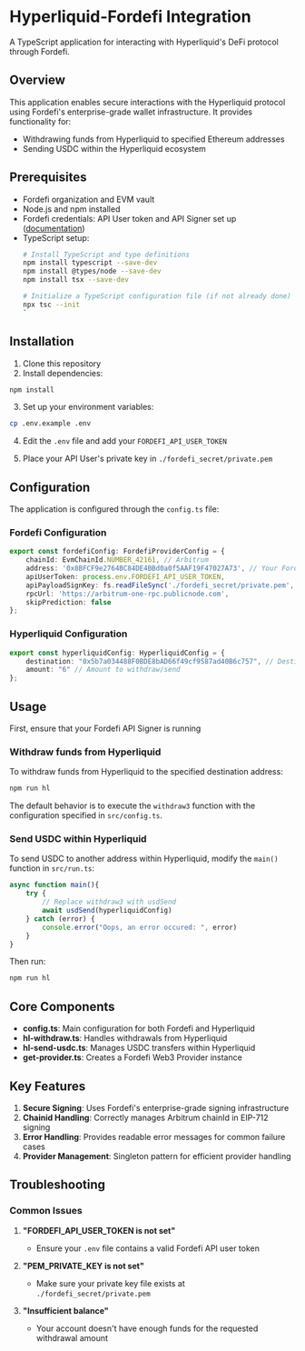 # Hyperliquid-Fordefi Integration

A TypeScript application for interacting with Hyperliquid's DeFi protocol through Fordefi.

## Overview

This application enables secure interactions with the Hyperliquid protocol using Fordefi's enterprise-grade wallet infrastructure. It provides functionality for:

- Withdrawing funds from Hyperliquid to specified Ethereum addresses
- Sending USDC within the Hyperliquid ecosystem

## Prerequisites

- Fordefi organization and EVM vault
- Node.js and npm installed
- Fordefi credentials: API User token and API Signer set up ([documentation](https://docs.fordefi.com/developers/program-overview))
- TypeScript setup:
  ```bash
  # Install TypeScript and type definitions
  npm install typescript --save-dev
  npm install @types/node --save-dev
  npm install tsx --save-dev
  
  # Initialize a TypeScript configuration file (if not already done)
  npx tsc --init
  `

## Installation

1. Clone this repository
2. Install dependencies:

```bash
npm install
```

3. Set up your environment variables:

```bash
cp .env.example .env
```

4. Edit the `.env` file and add your `FORDEFI_API_USER_TOKEN`

5. Place your API User's private key in `./fordefi_secret/private.pem`

## Configuration

The application is configured through the `config.ts` file:

### Fordefi Configuration

```typescript
export const fordefiConfig: FordefiProviderConfig = {
    chainId: EvmChainId.NUMBER_42161, // Arbitrum
    address: '0x8BFCF9e2764BC84DE4BBd0a0f5AAF19F47027A73', // Your Fordefi EVM Vault
    apiUserToken: process.env.FORDEFI_API_USER_TOKEN,
    apiPayloadSignKey: fs.readFileSync('./fordefi_secret/private.pem', 'utf8'),
    rpcUrl: 'https://arbitrum-one-rpc.publicnode.com',
    skipPrediction: false 
};
```

### Hyperliquid Configuration

```typescript
export const hyperliquidConfig: HyperliquidConfig = {
    destination: "0x5b7a034488F0BDE8bAD66f49cf9587ad40B6c757", // Destination address
    amount: "6" // Amount to withdraw/send
};
```

## Usage

First, ensure that your Fordefi API Signer is running

### Withdraw funds from Hyperliquid

To withdraw funds from Hyperliquid to the specified destination address:

```bash
npm run hl
```

The default behavior is to execute the `withdraw3` function with the configuration specified in `src/config.ts`.

### Send USDC within Hyperliquid

To send USDC to another address within Hyperliquid, modify the `main()` function in `src/run.ts`:

```typescript
async function main(){
    try {
        // Replace withdraw3 with usdSend
        await usdSend(hyperliquidConfig)
    } catch (error) {
        console.error("Oops, an error occured: ", error)
    }
}
```

Then run:

```bash
npm run hl
```

## Core Components

- **config.ts**: Main configuration for both Fordefi and Hyperliquid
- **hl-withdraw.ts**: Handles withdrawals from Hyperliquid
- **hl-send-usdc.ts**: Manages USDC transfers within Hyperliquid
- **get-provider.ts**: Creates a Fordefi Web3 Provider instance

## Key Features

1. **Secure Signing**: Uses Fordefi's enterprise-grade signing infrastructure
2. **Chainid Handling**: Correctly manages Arbitrum chainId in EIP-712 signing
3. **Error Handling**: Provides readable error messages for common failure cases
4. **Provider Management**: Singleton pattern for efficient provider handling

## Troubleshooting

### Common Issues

1. **"FORDEFI_API_USER_TOKEN is not set"**
   - Ensure your `.env` file contains a valid Fordefi API user token

2. **"PEM_PRIVATE_KEY is not set"**
   - Make sure your private key file exists at `./fordefi_secret/private.pem`

3. **"Insufficient balance"**
   - Your account doesn't have enough funds for the requested withdrawal amount